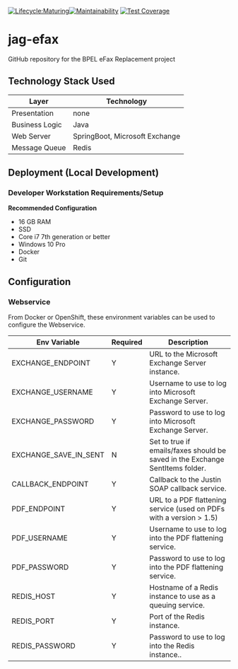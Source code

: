 [![Lifecycle:Maturing](https://img.shields.io/badge/Lifecycle-Maturing-007EC6)](<Redirect-URL>)[![Maintainability](https://api.codeclimate.com/v1/badges/aeeda29276d568472dd1/maintainability)](https://codeclimate.com/github/bcgov/jag-efax/maintainability) [![Test Coverage](https://api.codeclimate.com/v1/badges/aeeda29276d568472dd1/test_coverage)](https://codeclimate.com/github/bcgov/jag-efax/test_coverage)
# jag-efax
GitHub repository for the BPEL eFax Replacement project

## Technology Stack Used
| Layer   | Technology | 
| ------- | ------------ |
| Presentation | none |
| Business Logic | Java |
| Web Server | SpringBoot, Microsoft Exchange |
| Message Queue | Redis |

## Deployment (Local Development)

### Developer Workstation Requirements/Setup
**Recommended Configuration**
- 16 GB RAM
- SSD
- Core i7 7th generation or better
- Windows 10 Pro
- Docker
- Git 

## Configuration

### Webservice

From Docker or OpenShift, these environment variables can be used to configure the Webservice.

| Env Variable | Required | Description |
| --- | --- | --- |
| EXCHANGE_ENDPOINT | Y | URL to the Microsoft Exchange Server instance. |
| EXCHANGE_USERNAME | Y |  Username to use to log into Microsoft Exchange Server. |
| EXCHANGE_PASSWORD | Y | Password to use to log into Microsoft Exchange Server. |
| EXCHANGE_SAVE_IN_SENT | N | Set to true if emails/faxes should be saved in the Exchange SentItems folder. |
| CALLBACK_ENDPOINT | Y | Callback to the Justin SOAP callback service. |
| PDF_ENDPOINT | Y | URL to a PDF flattening service (used on PDFs with a version > 1.5) |
| PDF_USERNAME | Y | Username to use to log into the PDF flattening service. |
| PDF_PASSWORD | Y | Password to use to log into the PDF flattening service. |
| REDIS_HOST | Y | Hostname of a Redis instance to use as a queuing service. |
| REDIS_PORT | Y | Port of the Redis instance. |
| REDIS_PASSWORD | Y | Password to use to log into the Redis instance.. |



